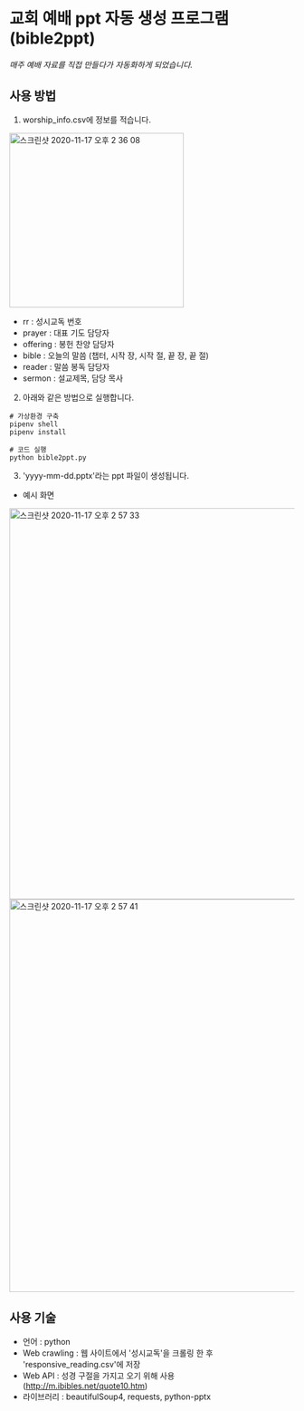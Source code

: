 # 교회 예배 ppt 자동 생성 프로그램 (bible2ppt)
*매주 예배 자료를 직접 만들다가 자동화하게 되었습니다.*

## 사용 방법
1. worship_info.csv에 정보를 적습니다.
<img width="308" alt="스크린샷 2020-11-17 오후 2 36 08" src="https://user-images.githubusercontent.com/49056225/99350703-5fce2f00-28e2-11eb-8c9a-8d307968ad78.png">

* rr : 성시교독 번호
* prayer : 대표 기도 담당자
* offering : 봉헌 찬양 담당자
* bible : 오늘의 말씀 (챕터, 시작 장, 시작 절, 끝 장, 끝 절)
* reader : 말씀 봉독 담당자
* sermon : 설교제목, 담당 목사


2. 아래와 같은 방법으로 실행합니다.
```
# 가상환경 구축
pipenv shell
pipenv install

# 코드 실행
python bible2ppt.py
```

3. 'yyyy-mm-dd.pptx'라는 ppt 파일이 생성됩니다.
* 예시 화면
<img width="690" alt="스크린샷 2020-11-17 오후 2 57 33" src="https://user-images.githubusercontent.com/49056225/99352062-4c709300-28e5-11eb-97e6-b0b5bcf12a7c.png">
<img width="693" alt="스크린샷 2020-11-17 오후 2 57 41" src="https://user-images.githubusercontent.com/49056225/99352098-5c887280-28e5-11eb-990e-9cfd394102ca.png">


## 사용 기술
* 언어 : python
* Web crawling : 웹 사이트에서 '성시교독'을 크롤링 한 후 'responsive_reading.csv'에 저장
* Web API : 성경 구절을 가지고 오기 위해 사용 (http://m.ibibles.net/quote10.htm)
* 라이브러리 : beautifulSoup4, requests, python-pptx
